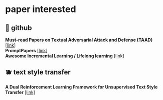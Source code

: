 # paper interested

## 🍡 github
**Must-read Papers on Textual Adversarial Attack and Defense (TAAD)**
[[link]](https://github.com/thunlp/TAADpapers) <br>
**PromptPapers**
[[link]](https://github.com/thunlp/PromptPapers) <br>
**Awesome Incremental Learning / Lifelong learning**
[[link]](https://github.com/xialeiliu/Awesome-Incremental-Learning)

## 🫐 text style transfer

**A Dual Reinforcement Learning Framework for Unsupervised Text Style Transfer**
[[link]](https://export.arxiv.org/pdf/1905.10060)

